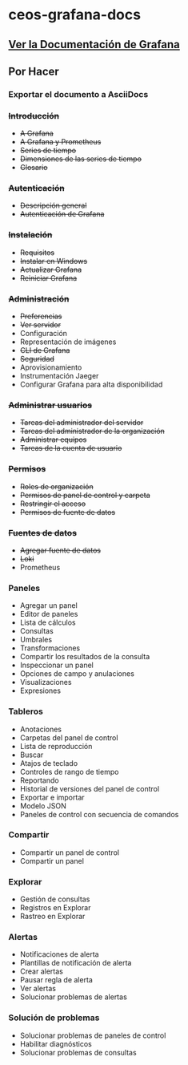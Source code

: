 # ceos-grafana-docs

## [Ver la Documentación de Grafana](ceos-grafana-docs.html)

## Por Hacer

### Exportar el documento a AsciiDocs

<s>

### Introducción

* A Grafana
* A Grafana y Prometheus
* Series de tiempo
* Dimensiones de las series de tiempo
* Glosario

### Autenticación

* Descripción general
* Autenticación de Grafana

### Instalación

* Requisitos
* Instalar en Windows
* Actualizar Grafana
* Reiniciar Grafana

### Administración

* Preferencias
* Ver servidor</s>
* Configuración
* Representación de imágenes<s>
* CLI de Grafana
* Seguridad</s>
* Aprovisionamiento
* Instrumentación Jaeger
* Configurar Grafana para alta disponibilidad
<s>

### Administrar usuarios

* Tareas del administrador del servidor
* Tareas del administrador de la organización
* Administrar equipos
* Tareas de la cuenta de usuario

### Permisos

* Roles de organización
* Permisos de panel de control y carpeta
* Restringir el acceso
* Permisos de fuente de datos

### Fuentes de datos

* Agregar fuente de datos
* Loki</s>
* Prometheus

### Paneles

* Agregar un panel
* Editor de paneles
* Lista de cálculos
* Consultas
* Umbrales
* Transformaciones
* Compartir los resultados de la consulta
* Inspeccionar un panel
* Opciones de campo y anulaciones
* Visualizaciones
* Expresiones

### Tableros

* Anotaciones
* Carpetas del panel de control
* Lista de reproducción
* Buscar
* Atajos de teclado
* Controles de rango de tiempo
* Reportando
* Historial de versiones del panel de control
* Exportar e importar
* Modelo JSON
* Paneles de control con secuencia de comandos

### Compartir

* Compartir un panel de control
* Compartir un panel

### Explorar

* Gestión de consultas
* Registros en Explorar
* Rastreo en Explorar

### Alertas

* Notificaciones de alerta
* Plantillas de notificación de alerta
* Crear alertas
* Pausar regla de alerta
* Ver alertas
* Solucionar problemas de alertas

### Solución de problemas

* Solucionar problemas de paneles de control
* Habilitar diagnósticos
* Solucionar problemas de consultas
